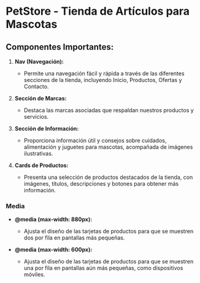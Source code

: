 # PetStore - Tienda de Artículos para Mascotas

## Componentes Importantes:

1. **Nav (Navegación):**
   - Permite una navegación fácil y rápida a través de las diferentes secciones de la tienda, incluyendo Inicio, Productos, Ofertas y Contacto.

2. **Sección de Marcas:**
   - Destaca las marcas asociadas que respaldan nuestros productos y servicios.

3. **Sección de Información:**
   - Proporciona información útil y consejos sobre cuidados, alimentación y juguetes para mascotas, acompañada de imágenes ilustrativas.

4. **Cards de Productos:**
   - Presenta una selección de productos destacados de la tienda, con imágenes, títulos, descripciones y botones para obtener más información.

### Media 

- **@media (max-width: 880px):**
  - Ajusta el diseño de las tarjetas de productos para que se muestren dos por fila en pantallas más pequeñas.

- **@media (max-width: 600px):**
  - Ajusta el diseño de las tarjetas de productos para que se muestren una por fila en pantallas aún más pequeñas, como dispositivos móviles.

